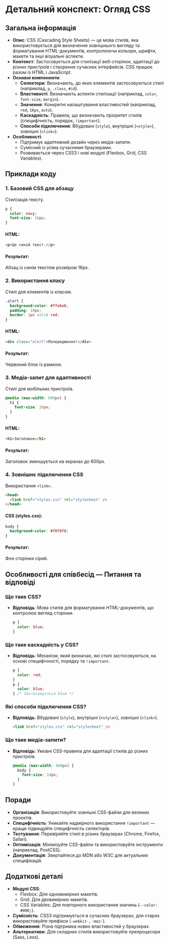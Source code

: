 # Детальний конспект: Огляд CSS

## Загальна інформація

- **Опис**: CSS (Cascading Style Sheets) — це мова стилів, яка використовується для визначення зовнішнього вигляду та форматування HTML-документів, контролюючи кольори, шрифти, макети та інші візуальні аспекти.
- **Контекст**: Застосовується для стилізації веб-сторінок, адаптації до різних пристроїв і створення сучасних інтерфейсів. CSS працює разом із HTML і JavaScript.
- **Основні компоненти**:
  - **Селектори**: Визначають, до яких елементів застосовуються стилі (наприклад, `p`, `.class`, `#id`).
  - **Властивості**: Визначають аспекти стилізації (наприклад, `color`, `font-size`, `margin`).
  - **Значення**: Конкретні налаштування властивостей (наприклад, `red`, `16px`, `auto`).
  - **Каскадність**: Правила, що визначають пріоритет стилів (специфічність, порядок, `!important`).
  - **Способи підключення**: Вбудовані (`style`), внутрішні (`<style>`), зовнішні (`<link>`).
- **Особливості**:
  - Підтримує адаптивний дизайн через медіа-запити.
  - Сумісний із усіма сучасними браузерами.
  - Розвивається через CSS3 і нові модулі (Flexbox, Grid, CSS Variables).

## Приклади коду

### 1. Базовий CSS для абзацу

Стилізація тексту.

```css
p {
  color: navy;
  font-size: 16px;
}
```

#### HTML:

```html
<p>Це синій текст.</p>
```

#### Результат:

Абзац із синім текстом розміром 16px.

### 2. Використання класу

Стилі для елементів із класом.

```css
.alert {
  background-color: #ffe6e6;
  padding: 10px;
  border: 1px solid red;
}
```

#### HTML:

```html
<div class="alert">Попередження!</div>
```

#### Результат:

Червоний блок із рамкою.

### 3. Медіа-запит для адаптивності

Стилі для мобільних пристроїв.

```css
@media (max-width: 600px) {
  h1 {
    font-size: 20px;
  }
}
```

#### HTML:

```html
<h1>Заголовок</h1>
```

#### Результат:

Заголовок зменшується на екранах до 600px.

### 4. Зовнішнє підключення CSS

Використання `<link>`.

```html
<head>
  <link href="styles.css" rel="stylesheet" />
</head>
```

#### CSS (styles.css):

```css
body {
  background-color: #f0f0f0;
}
```

#### Результат:

Фон сторінки сірий.

## Особливості для співбесід — Питання та відповіді

### Що таке CSS?

- **Відповідь**: Мова стилів для форматування HTML-документів, що контролює вигляд сторінки.
  ```css
  p {
    color: blue;
  }
  ```

### Що таке каскадність у CSS?

- **Відповідь**: Механізм, який визначає, які стилі застосовуються, на основі специфічності, порядку та `!important`.
  ```css
  p {
    color: red;
  }
  p {
    color: blue;
  } /* Застосовується blue */
  ```

### Які способи підключення CSS?

- **Відповідь**: Вбудовані (`style`), внутрішні (`<style>`), зовнішні (`<link>`).
  ```html
  <link href="styles.css" rel="stylesheet" />
  ```

### Що таке медіа-запити?

- **Відповідь**: Умовні CSS-правила для адаптації стилів до різних пристроїв.
  ```css
  @media (max-width: 600px) {
    body {
      font-size: 14px;
    }
  }
  ```

## Поради

- **Організація**: Використовуйте зовнішні CSS-файли для великих проєктів.
- **Специфічність**: Уникайте надмірного використання `!important` — краще підвищуйте специфічність селекторів.
- **Тестування**: Перевіряйте стилі в різних браузерах (Chrome, Firefox, Safari).
- **Оптимізація**: Мінімізуйте CSS-файли та використовуйте інструменти (наприклад, PostCSS).
- **Документація**: Звертайтеся до MDN або W3C для актуальних специфікацій.

## Додаткові деталі

- **Модулі CSS**:
  - Flexbox: Для одновимірних макетів.
  - Grid: Для двовимірних макетів.
  - CSS Variables: Для повторного використання значень (`--color: #000;`).
- **Сумісність**: CSS3 підтримується в сучасних браузерах; для старих використовуйте префікси (`-webkit-`, `-moz-`).
- **Обмеження**: Різна підтримка нових властивостей у браузерах.
- **Альтернативи**: Для складних стилів використовуйте препроцесори (Sass, Less).

